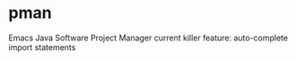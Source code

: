 # pman
Emacs Java Software Project Manager 
current killer feature: auto-complete import statements
